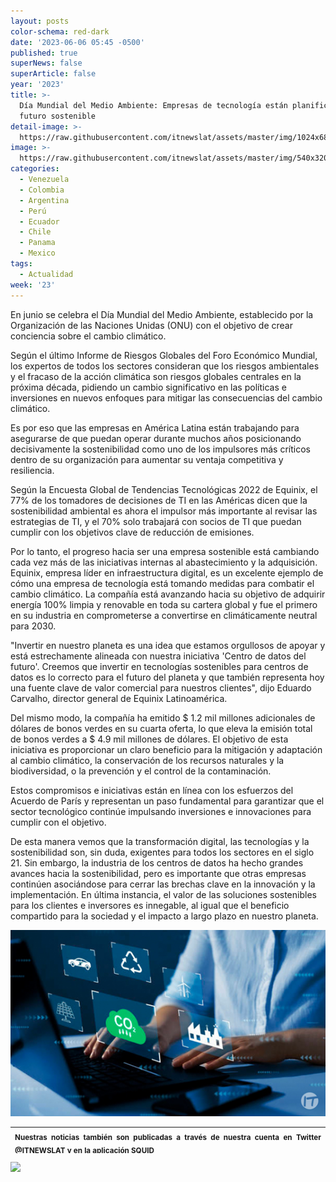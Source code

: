 ```yaml
---
layout: posts
color-schema: red-dark
date: '2023-06-06 05:45 -0500'
published: true
superNews: false
superArticle: false
year: '2023'
title: >-
  Día Mundial del Medio Ambiente: Empresas de tecnología están planificando un
  futuro sostenible
detail-image: >-
  https://raw.githubusercontent.com/itnewslat/assets/master/img/1024x680/dia-ambiente-g.jpg
image: >-
  https://raw.githubusercontent.com/itnewslat/assets/master/img/540x320/dia-ambiente-p.jpg
categories:
  - Venezuela
  - Colombia
  - Argentina
  - Perú
  - Ecuador
  - Chile
  - Panama
  - Mexico
tags:
  - Actualidad
week: '23'
---
```

En junio se celebra el Día Mundial del Medio Ambiente, establecido por la Organización de las Naciones Unidas (ONU) con el objetivo de crear conciencia sobre el cambio climático. 

Según el último Informe de Riesgos Globales del Foro Económico Mundial, los expertos de todos los sectores consideran que los riesgos ambientales y el fracaso de la acción climática son riesgos globales centrales en la próxima década, pidiendo un cambio significativo en las políticas e inversiones en nuevos enfoques para mitigar las consecuencias del cambio climático.

Es por eso que las empresas en América Latina están trabajando para asegurarse de que puedan operar durante muchos años posicionando decisivamente la sostenibilidad como uno de los impulsores más críticos dentro de su organización para aumentar su ventaja competitiva y resiliencia.

Según la Encuesta Global de Tendencias Tecnológicas 2022 de Equinix, el 77% de los tomadores de decisiones de TI  en las Américas dicen que la sostenibilidad ambiental es ahora el impulsor más importante al revisar las estrategias de TI, y el 70% solo trabajará con socios de TI que puedan cumplir con los objetivos clave de reducción de emisiones. 

Por lo tanto, el progreso hacia ser una empresa sostenible está cambiando cada vez más de las iniciativas internas al abastecimiento y la adquisición.  Equinix, empresa líder en infraestructura digital, es un excelente ejemplo de cómo una empresa de tecnología está tomando medidas para combatir el cambio climático. La compañía está avanzando hacia su objetivo de adquirir energía 100% limpia y renovable en toda su cartera global y fue el primero en su industria en comprometerse a convertirse en climáticamente neutral para 2030. 

"Invertir en nuestro planeta es una idea que estamos orgullosos de apoyar y está estrechamente alineada con nuestra iniciativa 'Centro de datos del futuro'. Creemos que invertir en tecnologías sostenibles para centros de datos es lo correcto para el futuro del planeta y que también representa hoy una fuente clave de valor comercial para nuestros clientes", dijo Eduardo Carvalho, director general de Equinix Latinoamérica.

Del mismo modo, la compañía ha emitido $ 1.2 mil millones adicionales de dólares de bonos verdes en su cuarta oferta, lo que eleva la emisión total de bonos verdes a $ 4.9 mil millones de dólares.    El objetivo de esta iniciativa es proporcionar un claro beneficio para la mitigación y adaptación al cambio climático, la conservación de los recursos naturales y la biodiversidad, o la prevención y el control de la contaminación. 

Estos compromisos e iniciativas están en línea con los esfuerzos del Acuerdo de París y representan un paso fundamental para garantizar que el sector tecnológico continúe impulsando inversiones e innovaciones para cumplir con el objetivo.

De esta manera vemos que la transformación digital, las tecnologías y la sostenibilidad son, sin duda, exigentes para todos los sectores en el siglo 21.  Sin embargo, la industria de los centros de datos ha hecho grandes avances hacia la sostenibilidad, pero es importante que otras empresas continúen asociándose para cerrar las brechas clave en la innovación y la implementación. En última instancia, el valor de las soluciones sostenibles para los clientes e inversores es innegable, al igual que el beneficio compartido para la sociedad y el impacto a largo plazo en nuestro planeta. 

![](https://raw.githubusercontent.com/itnewslat/assets/master/img/540x320/dia-ambiente-p.jpg)

<table style="height: 42px;" width="569">
<tbody>
<tr>
<td style="text-align: justify;"><sub><strong>Nuestras noticias también son publicadas a través de nuestra cuenta en Twitter <a href="https://twitter.com/itnewslat?lang=es">@ITNEWSLAT</a> y en la aplicación <a href="https://squidapp.co/en/">SQUID</a></strong></sub></td>
</tr>
</tbody>
</table>
<img src="https://tracker.metricool.com/c3po.jpg?hash=56f88a41e39ab42c063cc51676587a04"/>